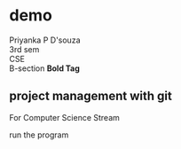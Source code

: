 # demo
Priyanka P D'souza <br> 
3rd sem <br>
CSE <br> B-section
 <b> Bold Tag </b>
<html> 
<!-- head tag -->
  
<head> 
    
</head> 
<!-- Body tag -->
  
<body> 
    <h2>project management with git</h2> 
    <p> 
         For Computer Science Stream 
    </p> 
    <p> 
        run the program 
    </p> 
</body> 
</html> 

